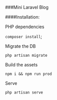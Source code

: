 ###Mini Laravel Blog

####Installation:

PHP dependencies

``composer install``;

Migrate the DB

```php artisan migrate```

Build the assets

```npm i && npm run prod```

Serve

```php artisan serve```